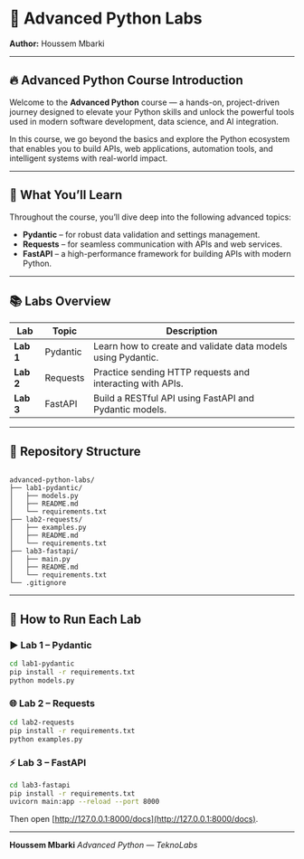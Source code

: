 # 🐍 Advanced Python Labs  
**Author:** Houssem Mbarki  

---

## 🔥 Advanced Python Course Introduction
Welcome to the **Advanced Python** course — a hands-on, project-driven journey designed to elevate your Python skills and unlock the powerful tools used in modern software development, data science, and AI integration.

In this course, we go beyond the basics and explore the Python ecosystem that enables you to build APIs, web applications, automation tools, and intelligent systems with real-world impact.

---

## 🧠 What You’ll Learn
Throughout the course, you’ll dive deep into the following advanced topics:

- **Pydantic** – for robust data validation and settings management.  
- **Requests** – for seamless communication with APIs and web services.  
- **FastAPI** – a high-performance framework for building APIs with modern Python.

---

## 📚 Labs Overview

| Lab | Topic | Description |
|-----|--------|-------------|
| **Lab 1** | Pydantic | Learn how to create and validate data models using Pydantic. |
| **Lab 2** | Requests | Practice sending HTTP requests and interacting with APIs. |
| **Lab 3** | FastAPI | Build a RESTful API using FastAPI and Pydantic models. |

---

## 📂 Repository Structure
```

advanced-python-labs/
├── lab1-pydantic/
│   ├── models.py
│   ├── README.md
│   └── requirements.txt
├── lab2-requests/
│   ├── examples.py
│   ├── README.md
│   └── requirements.txt
├── lab3-fastapi/
│   ├── main.py
│   ├── README.md
│   └── requirements.txt
└── .gitignore

````

---

## 🧩 How to Run Each Lab

### ▶️ Lab 1 – Pydantic
```bash
cd lab1-pydantic
pip install -r requirements.txt
python models.py
````

### 🌐 Lab 2 – Requests

```bash
cd lab2-requests
pip install -r requirements.txt
python examples.py
```

### ⚡ Lab 3 – FastAPI

```bash
cd lab3-fastapi
pip install -r requirements.txt
uvicorn main:app --reload --port 8000
```

Then open [http://127.0.0.1:8000/docs](http://127.0.0.1:8000/docs).

---

**Houssem Mbarki**
*Advanced Python — TeknoLabs*
